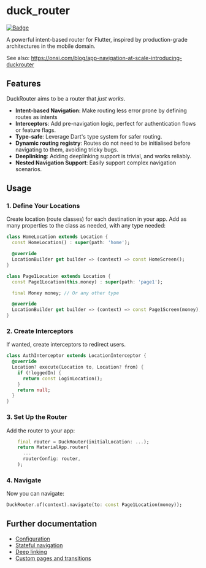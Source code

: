 # duck_router

[![Badge](https://img.shields.io/pub/v/duck_router.svg)](https://pub.dev/packages/duck_router)

A powerful intent-based router for Flutter, inspired by production-grade architectures in the mobile domain.

See also: https://onsi.com/blog/app-navigation-at-scale-introducing-duckrouter

## Features

DuckRouter aims to be a router that _just works_.

- **Intent-based Navigation**: Make routing less error prone by defining routes as intents
- **Interceptors**: Add pre-navigation logic, perfect for authentication flows or feature flags.
- **Type-safe**: Leverage Dart's type system for safer routing.
- **Dynamic routing registry**: Routes do not need to be initialised before navigating to them, avoiding tricky bugs.
- **Deeplinking**: Adding deeplinking support is trivial, and works reliably.
- **Nested Navigation Support**: Easily support complex navigation scenarios.

## Usage

### 1. Define Your Locations

Create location (route classes) for each destination in your app. Add as many properties to the class as needed, with any type needed:

```dart
class HomeLocation extends Location {
  const HomeLocation() : super(path: 'home');

  @override
  LocationBuilder get builder => (context) => const HomeScreen();
}

class Page1Location extends Location {
  const Page1Location(this.money) : super(path: 'page1');

  final Money money; // Or any other type

  @override
  LocationBuilder get builder => (context) => const Page1Screen(money);
}
```

### 2. Create Interceptors

If wanted, create interceptors to redirect users.

```dart
class AuthInterceptor extends LocationInterceptor {
  @override
  Location? execute(Location to, Location? from) {
    if (!loggedIn) {
      return const LoginLocation();
    }
    return null;
  }
}
```

### 3. Set Up the Router

Add the router to your app:

```dart
    final router = DuckRouter(initialLocation: ...);
    return MaterialApp.router(
      ...
      routerConfig: router,
    );
```

### 4. Navigate

Now you can navigate:

```dart
DuckRouter.of(context).navigate(to: const Page1Location(money));
```

## Further documentation

- [Configuration](https://pub.dev/documentation/duck_router/latest/topics/Configuration-topic.html)
- [Stateful navigation](https://pub.dev/documentation/duck_router/latest/topics/Stateful%20navigation-topic.html)
- [Deep linking](https://pub.dev/documentation/duck_router/latest/topics/Deep%20linking-topic.html)
- [Custom pages and transitions](https://pub.dev/documentation/duck_router/latest/topics/Custom%20pages%20and%transitions-topic.html)
